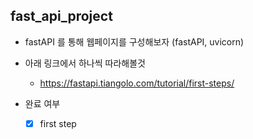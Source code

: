 ## fast_api_project

- fastAPI 를 통해 웹페이지를 구성해보자 (fastAPI, uvicorn)
- 아래 링크에서 하나씩 따라해볼것
  - https://fastapi.tiangolo.com/tutorial/first-steps/

- 완료 여부
  - [x] first step 
